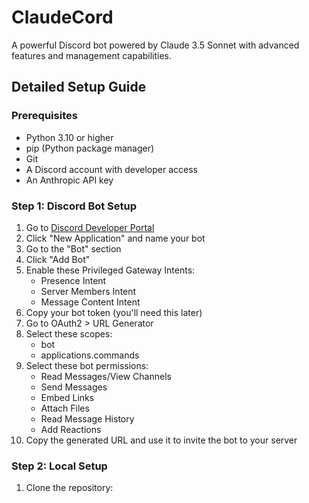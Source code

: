 # ClaudeCord

A powerful Discord bot powered by Claude 3.5 Sonnet with advanced features and management capabilities.

## Detailed Setup Guide

### Prerequisites
- Python 3.10 or higher
- pip (Python package manager)
- Git
- A Discord account with developer access
- An Anthropic API key

### Step 1: Discord Bot Setup
1. Go to [Discord Developer Portal](https://discord.com/developers/applications)
2. Click "New Application" and name your bot
3. Go to the "Bot" section
4. Click "Add Bot"
5. Enable these Privileged Gateway Intents:
   - Presence Intent
   - Server Members Intent
   - Message Content Intent
6. Copy your bot token (you'll need this later)
7. Go to OAuth2 > URL Generator
8. Select these scopes:
   - bot
   - applications.commands
9. Select these bot permissions:
   - Read Messages/View Channels
   - Send Messages
   - Embed Links
   - Attach Files
   - Read Message History
   - Add Reactions
10. Copy the generated URL and use it to invite the bot to your server

### Step 2: Local Setup
1. Clone the repository:
